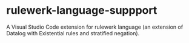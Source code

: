 # rulewerk-language-suppport
A Visual Studio Code extension for rulewerk language (an extension of Datalog with Existential rules and stratified negation).
